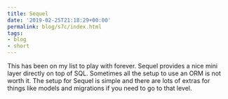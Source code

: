 ```yaml
---
title: Sequel
date: '2019-02-25T21:18:29+00:00'
permalink: blog/s7c/index.html
tags:
- blog
- short
---
```


This has been on my list to play with forever.  Sequel provides a nice mini layer directly on top of SQL. Sometimes all the setup to use an ORM is not worth it. The setup for Sequel is simple and there are lots of extras for things like models and migrations if you need to go to that level.
